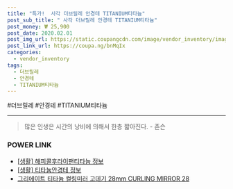 ```yaml
--- 
title: "특가!  사각 더브릴레 안경테 TITANIUM티타늄" 
post_sub_title: " 사각 더브릴레 안경테 TITANIUM티타늄" 
post_money: ₩ 25,900 
post_date: 2020.02.01 
post_img_url: https://static.coupangcdn.com/image/vendor_inventory/images/2018/05/24/17/2/15de4356-ac04-46e8-b5c8-e1cc16acc648.jpg 
post_link_url: https://coupa.ng/bnMqIx 
categories: 
  - vendor_inventory 
tags: 
  - 더브릴레 
  - 안경테 
  - TITANIUM티타늄 
--- 
```

  #더브릴레 #안경테 #TITANIUM티타늄 
<hr> 

> 많은 인생은 시간의 낭비에 의해서 한층 짧아진다. - 존슨 


### POWER LINK

* <a href="https://blog.naver.com/santokki14/221773482479" target="_blank"> [생활] 해피콜후라이팬티타늄 정보 </a>
* <a href="https://blog.naver.com/fasyy4321/221760957793" target="_blank"> [생활] 티타늄안경테 정보 </a>
* <a href="https://blog.naver.com/fasyy4321/221790729447" target="_blank">그리에이트 티타늄 컬링미러 고데기 28mm CURLING MIRROR 28</a>
